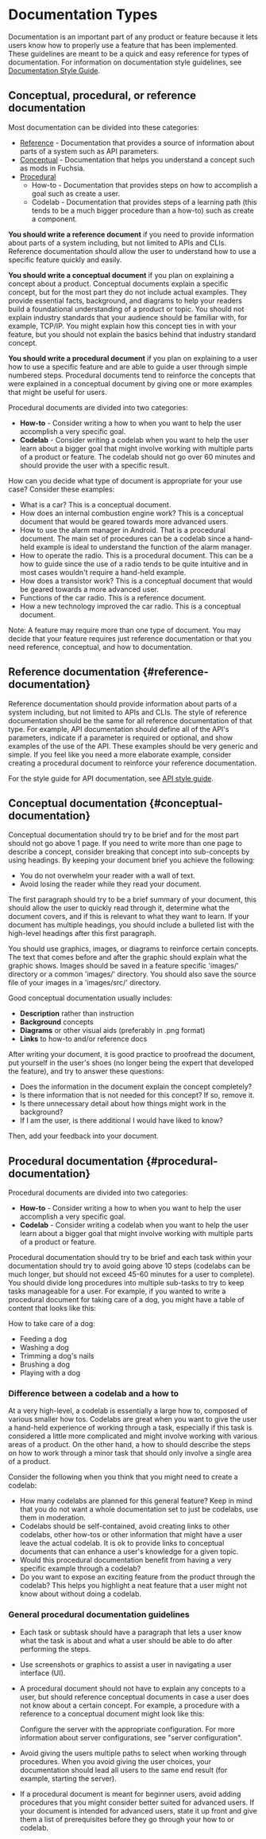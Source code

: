 # Documentation Types

Documentation is an important part of any product or feature because it lets users know how to
properly use a feature that has been implemented. These guidelines are meant to be a quick and easy
reference for types of documentation. For information on documentation style guidelines, see
[Documentation Style Guide](documentation_style_guide.md).

## Conceptual, procedural, or reference documentation

Most documentation can be divided into these categories:

- [Reference](#reference-documentation) - Documentation that provides a source of information about
  parts of a system such as API parameters.
- [Conceptual](#conceptual-documentation) - Documentation that helps you understand a concept such
  as mods in Fuchsia.
- [Procedural](#procedural-documentation)
    - How-to - Documentation that provides steps on how to accomplish a goal such as create a user.
    - Codelab - Documentation that provides steps of a learning path (this tends to be a much bigger
      procedure than a how-to) such as create a component.

**You should write a reference document** if you need to provide information about parts of a system
including, but not limited to APIs and CLIs. Reference documentation should allow the user to
understand how to use a specific feature quickly and easily.

**You should write a conceptual document** if you plan on explaining a concept about a product.
Conceptual documents explain a specific concept, but for the most part they do not include actual
examples. They provide essential facts, background, and diagrams to help your readers build a
foundational understanding of a product or topic. You should not explain industry standards that
your audience should be familiar with, for example, TCP/IP. You might explain how this concept ties
in with your feature, but you should not explain the basics behind that industry standard concept.

**You should write a procedural document** if you plan on explaining to a user how to use a specific
feature and are able to guide a user through simple numbered steps. Procedural documents tend to
reinforce the concepts that were explained in a conceptual document by giving one or more
examples that might be useful for users.

Procedural documents are divided into two categories:

- **How-to** - Consider writing a how to when you want to help the user accomplish a very specific
  goal.
- **Codelab** - Consider writing a codelab when you want to help the user learn about a bigger
  goal that might involve working with multiple parts of a product or feature. The codelab should not
  go over 60 minutes and should provide the user with a specific result.

How can you decide what type of document is appropriate for your use case? Consider these examples:

- What is a car? This is a conceptual document.
- How does an internal combustion engine work? This is a conceptual document that would be geared
  towards more advanced users.
- How to use the alarm manager in Android. That is a procedural document. The main set of
  procedures can be a codelab since a hand-held example is ideal to understand the function of the
  alarm manager.
- How to operate the radio. This is a procedural document. This can be a how to guide since the
  use of a radio tends to be quite intuitive and in most cases wouldn't require a hand-held example.
- How does a transistor work? This is a conceptual document that would be geared towards a more
  advanced user.
- Functions of the car radio. This is a reference document.
- How a new technology improved the car radio. This is a conceptual document.

Note: A feature may require more than one type of document. You may decide that your feature
requires just reference documentation or that you need reference, conceptual, and how to
documentation.

## Reference documentation {#reference-documentation}

Reference documentation should provide information about parts of a system including, but not
limited to APIs and CLIs. The style of reference documentation should be the same for all reference
documentation of that type. For example, API documentation should define all of the API's parameters,
indicate if a parameter is required or optional, and show examples of the use of the API. These
examples should be very generic and simple. If you feel like you need a more elaborate example,
consider creating a procedural document to reinforce your reference documentation.

For the style guide for API documentation, see
[API style guide](/docs/development/api/documentation.md).

## Conceptual documentation {#conceptual-documentation}

Conceptual documentation should try to be brief and for the most part should not go above 1 page.
If you need to write more than one page to describe a concept, consider breaking that concept into
sub-concepts by using headings. By keeping your document brief you achieve the following:

- You do not overwhelm your reader with a wall of text.
- Avoid losing the reader while they read your document.

The first paragraph should try to be a brief summary of your document, this should allow the user to
quickly read through it, determine what the document covers, and if this is relevant to what they
want to learn. If your document has multiple headings, you should include a bulleted list with the
high-level headings after this first paragraph.

You should use graphics, images, or diagrams to reinforce certain concepts. The text that comes
before and after the graphic should explain what the graphic shows. Images should be saved in
a feature specific 'images/' directory or a common 'images/' directory. You should also save
the source file of your images in a 'images/src/' directory.

Good conceptual documentation usually includes:

- **Description** rather than instruction
- **Background** concepts
- **Diagrams** or other visual aids (preferably in .png format)
- **Links** to how-to and/or reference docs

After writing your document, it is good practice to proofread the document, put yourself in the
user's shoes (no longer being the expert that developed the feature), and try to answer these
questions:

- Does the information in the document explain the concept completely?
- Is there information that is not needed for this concept? If so, remove it.
- Is there unnecessary detail about how things might work in the background?
- If I am the user, is there additional I would have liked to know?

Then, add your feedback into your document.

## Procedural documentation {#procedural-documentation}

Procedural documents are divided into two categories:

- **How-to** - Consider writing a how to when you want to help the user accomplish a very specific
  goal.
- **Codelab** - Consider writing a codelab when you want to help the user learn about a bigger goal
  that might involve working with multiple parts of a product or feature.

Procedural documentation should try to be brief and each task within your documentation should try
to avoid going above 10 steps (codelabs can be much longer, but should not exceed 45-60 minutes for
a user to complete). You should divide long procedures into multiple sub-tasks to try to keep tasks
manageable for a user. For example, if you wanted to write a procedural document for taking care of
a dog, you might have a table of content that looks like this:

How to take care of a dog:

- Feeding a dog
- Washing a dog
- Trimming a dog's nails
- Brushing a dog
- Playing with a dog

### Difference between a codelab and a how to

At a very high-level, a codelab is essentially a large how to, composed of various smaller how tos.
Codelabs are great when you want to give the user a hand-held experience of working through a task,
especially if this task is considered a little more complicated and might involve working with
various areas of a product. On the other hand, a how to should describe the steps on how to work
through a minor task that should only involve a single area of a product.

Consider the following when you think that you might need to create a codelab:

- How many codelabs are planned for this general feature? Keep in mind that you do not want a
  whole documentation set to just be codelabs, use them in moderation.
- Codelabs should be self-contained, avoid creating links to other codelabs, other how-tos or
  other information that might have a user leave the actual codelab. It is ok to provide links to
  conceptual documents that can enhance a user's knowledge for a given topic.
- Would this procedural documentation benefit from having a very specific example through a
  codelab?
- Do you want to expose an exciting feature from the product through the codelab? This helps you
  highlight a neat feature that a user might not know about without doing a codelab.

### General procedural documentation guidelines

- Each task or subtask should have a paragraph that lets a user know what the task is about and
  what a user should be able to do after performing the steps.
- Use screenshots or graphics to assist a user in navigating a user interface (UI).
- A procedural document should not have to explain any concepts to a user, but should reference
  conceptual documents in case a user does not know about a certain concept. For example, a
  procedure with a reference to a conceptual document might look like this:

   Configure the server with the appropriate configuration. For more information about server
   configurations, see "server configuration".

- Avoid giving the users multiple paths to select when working through procedures. When you avoid
  giving the user choices, your documentation should lead all users to the same end result (for
  example, starting the server).
- If a procedural document is meant for beginner users, avoid adding procedures that you might
  consider better suited for advanced users. If your document is intended for advanced users, state
  it up front and give them a list of prerequisites before they go through your how to or codelab.
  
